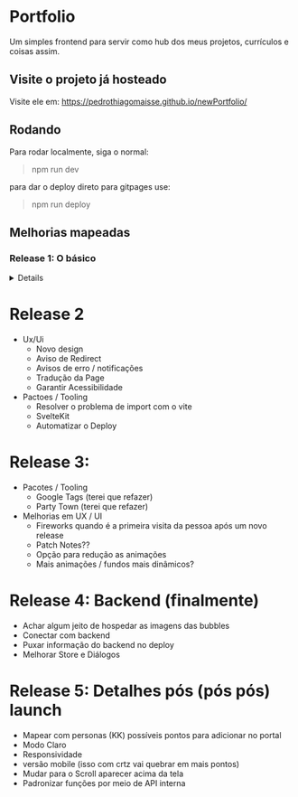 # Portfolio

Um simples frontend para servir como hub dos meus projetos, currículos e coisas assim.

## Visite o projeto já hosteado

Visite ele em: <https://pedrothiagomaisse.github.io/newPortfolio/>

## Rodando

Para rodar localmente, siga o normal:
> npm run dev

para dar o deploy direto para gitpages use:
> npm run deploy

## Melhorias mapeadas

### Release 1: O básico
<details>

- ~Banner img~  
- ~Garantir nota alta no lighthouse (talvez isso quebre em mais tasks)~  
    nota atual: 100, 100, 100, 100  
    -~Page prevented back/forward cache restoration - resolvido quando foi pro git~  
    -~ Cor do open source não tem contraste suficiente~  
    -~Diminuir tamanho das imagens~  
    -~Aspect Ratio das imagens~  
- ~Melhorar o ReadMe~  
- ~Adicionar listas com links, e tags dentro do banner~  
- ~Adicionar um gradiante nas imagens do banner para facilitar a leitura (ou uma layer cinza)~  
- ~Melhorar o texto dos banners~  
- ~Bug de clicar no banner~  
- ~Diminuir as ondas no curriculo~  
- ~Novo componente de bubbles para cada opção~  
- ~Modificar a Appbar para parte dela ficar emcima do conteúdo~  
- ~Criar uma variável global para pegar as cores de tags (sim, isso é sério)~  
- ~Juntar os projetos e ver se o componente precisa de algo~  
- ~Separar o Banner em +1 componente~  
- ~Rever o visual geral da page~  
- ~Limpar outras coisas~  
- ~Usabilidade no cel~  
- ~Animate Blobs~
- ~Diminuir o tamanho dos pacotes, depois de um estudo vi que o problema está em outros arquivos e coisas, vou focar neles~
- ~minimaze the images size~
- ~See if possible to reduce "main thread work", só acontece no primeiro run~

</details>

# Release 2
- Ux/Ui
	- Novo design
	- Aviso de Redirect
	- Avisos de erro / notificações
	- Tradução da Page
	- Garantir Acessibilidade
- Pactoes / Tooling
	- Resolver o problema de import com o vite
	- SvelteKit
	- Automatizar o Deploy

# Release 3:
- Pacotes / Tooling
    - Google Tags (terei que refazer)
    - Party Town (terei que refazer)
- Melhorias em UX / UI    
    - Fireworks quando é a primeira visita da pessoa após um novo release
    - Patch Notes??
    - Opção para redução as animações
    - Mais animações / fundos mais dinâmicos?

# Release 4: Backend (finalmente)
- Achar algum jeito de hospedar as imagens das bubbles
- Conectar com backend
- Puxar informação do backend no deploy
- Melhorar Store e Diálogos

# Release 5: Detalhes pós (pós pós) launch
- Mapear com personas (KK) possíveis pontos para adicionar no portal
- Modo Claro
- Responsividade
- versão mobile (isso com crtz vai quebrar em mais pontos)
- Mudar para o Scroll aparecer acima da tela
- Padronizar funções por meio de API interna
